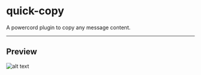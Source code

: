 # quick-copy

A powercord plugin to copy any message content.

---

## Preview
![alt text](https://i.imgur.com/m09SIiT.gif "Preview of plugin")
